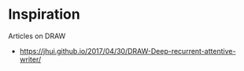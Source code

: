 Inspiration
===========
Articles on DRAW
 * https://jhui.github.io/2017/04/30/DRAW-Deep-recurrent-attentive-writer/
